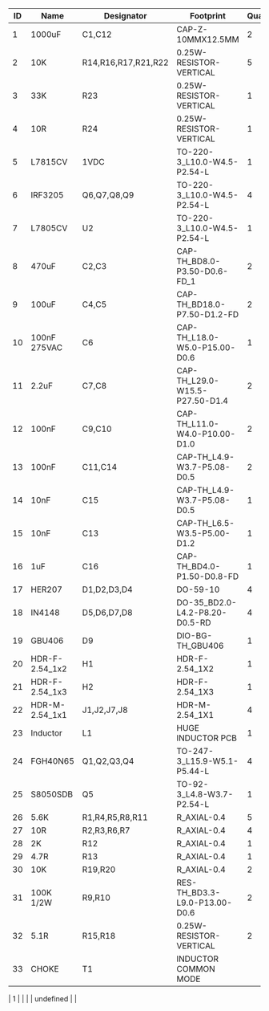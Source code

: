 
| ID  | Name               | Designator                    | Footprint                          | Quantity | Manufacturer Part         | Manufacturer        | Supplier | Supplier Part | Price   |
|-----|--------------------|-------------------------------|-------------------------------------|----------|---------------------------|---------------------|----------|---------------|---------|
| 1   | 1000uF             | C1,C12                       | CAP-Z-10MMX12.5MM                  | 2        | REA102M1JBK-1625          | LELON               | LCSC     | C134528       | 0.44    |
| 2   | 10K                | R14,R16,R17,R21,R22          | 0.25W-RESISTOR-VERTICAL            | 5        | 0.25W resistor-vertical   |                     |          | undefined     |         |
| 3   | 33K                | R23                          | 0.25W-RESISTOR-VERTICAL            | 1        | 0.25W resistor-vertical   |                     |          | undefined     |         |
| 4   | 10R                | R24                          | 0.25W-RESISTOR-VERTICAL            | 1        | 0.25W resistor-vertical   |                     |          | undefined     |         |
| 5   | L7815CV            | 1VDC                         | TO-220-3_L10.0-W4.5-P2.54-L        | 1        | L7815CV                   | STMicroelectronics  | LCSC     | C5676         | 0.327   |
| 6   | IRF3205            | Q6,Q7,Q8,Q9                  | TO-220-3_L10.0-W4.5-P2.54-L        | 4        | IRF3205PBF                | Infineon            | LCSC     | C2561         | 0.399   |
| 7   | L7805CV            | U2                           | TO-220-3_L10.0-W4.5-P2.54-L        | 1        | L7805CV                   | ST                  | LCSC     | C111887       | 0.157   |
| 8   | 470uF              | C2,C3                        | CAP-TH_BD8.0-P3.50-D0.6-FD_1       | 2        | SHG470UF16V03EC0549       | KNSCHA              | LCSC     | C2943989      | 0.036   |
| 9   | 100uF              | C4,C5                        | CAP-TH_BD18.0-P7.50-D1.2-FD        | 2        | NFA450VB100M18*35.5_LO    | SAMYOUNG            | LCSC     | C347015       | 1.389   |
| 10  | 100nF 275VAC       | C6                           | CAP-TH_L18.0-W5.0-P15.00-D0.6      | 1        | 275VAC/X2 0.15UF          | ReliaPro            | LCSC     | C32415        | 0.084   |
| 11  | 2.2uF              | C7,C8                        | CAP-TH_L29.0-W15.5-P27.50-D1.4     | 2        | 225J 630V                | ReliaPro            | LCSC     | C16484        |         |
| 12  | 100nF              | C9,C10                       | CAP-TH_L11.0-W4.0-P10.00-D1.0      | 2        | 104J 630V                |                     | LCSC     | C21800        | 0.063   |
| 13  | 100nF              | C11,C14                      | CAP-TH_L4.9-W3.7-P5.08-D0.5        | 2        | 0.1UF(104) +-20% 63v      | LCSC                | LCSC     | C19355        | 0.011   |
| 14  | 10nF               | C15                          | CAP-TH_L4.9-W3.7-P5.08-D0.5        | 1        | 0.1UF(104) +-20% 63v      | LCSC                | LCSC     | C19355        | 0.011   |
| 15  | 10nF               | C13                          | CAP-TH_L6.5-W3.5-P5.00-D1.2        | 1        | CT81-1KV-10a-2F4-103M-T   | LY                  | LCSC     | C276815       |         |
| 16  | 1uF                | C16                          | CAP-TH_BD4.0-P1.50-D0.8-FD         | 1        | KF105M050C05RR0VH2FP0     | CX                  | LCSC     | C47848        | 0.012   |
| 17  | HER207             | D1,D2,D3,D4                 | DO-59-10                          | 4        | 1N4934RLG                 | ON                  | LCSC     | C146704       | 0.044   |
| 18  | IN4148             | D5,D6,D7,D8                 | DO-35_BD2.0-L4.2-P8.20-D0.5-RD    | 4        | IN4148                    |                     | LCSC     | C9900003728   |         |
| 19  | GBU406             | D9                           | DIO-BG-TH_GBU406                  | 1        | GBU406                    | MDD                 | LCSC     | C13432        | 0.192   |
| 20  | HDR-F-2.54_1x2     | H1                           | HDR-F-2.54_1X2                    | 1        |                           |                     | LCSC     | C49661        | 0.035   |
| 21  | HDR-F-2.54_1x3     | H2                           | HDR-F-2.54_1X3                    | 1        |                           |                     | LCSC     | C146690       | 0.076   |
| 22  | HDR-M-2.54_1x1     | J1,J2,J7,J8                 | HDR-M-2.54_1X1                    | 4        |                           |                     | LCSC     | C81276        | 0.007   |
| 23  | Inductor           | L1                           | HUGE INDUCTOR PCB                 | 1        |                           | ML                  |          | C46030        |         |
| 24  | FGH40N65           | Q1,Q2,Q3,Q4                 | TO-247-3_L15.9-W5.1-P5.44-L       | 4        | FGH40N65UFDTU-F085        | ON                  | LCSC     | C898180       | 6.838   |
| 25  | S8050SDB           | Q5                           | TO-92-3_L4.8-W3.7-P2.54-L         | 1        | S8050SDB                  | FeiHong             | LCSC     | C438624       |         |
| 26  | 5.6K               | R1,R4,R5,R8,R11             | R_AXIAL-0.4                       | 5        |                           |                     |          |               |         |
| 27  | 10R                | R2,R3,R6,R7                 | R_AXIAL-0.4                       | 4        |                           |                     |          |               |         |
| 28  | 2K                 | R12                          | R_AXIAL-0.4                       | 1        |                           |                     |          |               |         |
| 29  | 4.7R               | R13                          | R_AXIAL-0.4                       | 1        |                           |                     |          |               |         |
| 30  | 10K                | R19,R20                     | R_AXIAL-0.4                       | 2        |                           |                     |          |               |         |
| 31  | 100K 1/2W          | R9,R10                      | RES-TH_BD3.3-L9.0-P13.00-D0.6     | 2        | MF1/2W-2Ω±1% T           | CCO                 | LCSC     | C127229       | 0.029   |
| 32  | 5.1R               | R15,R18                     | 0.25W-RESISTOR-VERTICAL            | 2        | 0.25W resistor-vertical   |                     |          | undefined     |         |
| 33  | CHOKE              | T1                           | INDUCTOR COMMON MODE             

 | 1        |                           |                     |          | undefined     |         |


